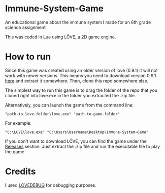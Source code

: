 # Immune-System-Game
An educational game about the immune system I made for an 8th grade science assignment

This was coded in Lua using [LÖVE](https://love2d.org/), a 2D game engine.

# How to run
Since this game was created using an older version of love (0.9.1) it will not work with newer versions. This means you need to download version 0.9.1 [here](https://bitbucket.org/rude/love/downloads/love-0.9.1-win64.zip) and extract it somewhere. Then, clone this repo somewhere else.

The simplest way to run this game is to drag the folder of the repo that you cloned right into love.exe in the folder you extracted the .zip file.

Alternatively, you can launch the game from the command line:

```
"path-to-love-folder\love.exe" "path-to-game-folder"
```

For example:

```
"C:\LOVE\love.exe" "C:\Users\Username\Desktop\Immune-System-Game"
```

If you don't want to download LÖVE, you can find the game under the [Releases](https://github.com/jeff-pancho/Immune-System-Game/releases) section. Just extract the .zip file and run the executable file to play the game.

# Credits
I used [LOVEDEBUG](https://github.com/Ranguna/LOVEDEBUG) for debugging purposes.
